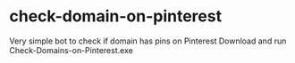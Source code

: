 # check-domain-on-pinterest
Very simple bot to check if domain has pins on Pinterest
Download and run Check-Domains-on-Pinterest.exe
